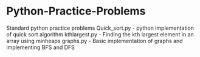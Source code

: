 # Python-Practice-Problems
Standard python practice problems
Quick_sort.py - python implementation of quick sort algorithm
kthlargest.py - Finding the kth largest element in an array using minheaps
graphs.py - Basic implementation of graphs and implementing BFS and DFS
